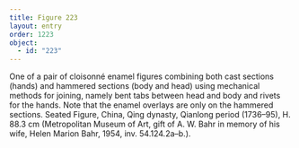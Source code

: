 ```yaml
---
title: Figure 223
layout: entry
order: 1223
object:
  - id: "223"
---
```


One of a pair of cloisonné enamel figures combining both cast sections (hands) and hammered sections (body and head) using mechanical methods for joining, namely bent tabs between head and body and rivets for the hands. Note that the enamel overlays are only on the hammered sections. Seated Figure, China, Qing dynasty, Qianlong period (1736–95), H. 88.3 cm (Metropolitan Museum of Art, gift of A. W. Bahr in memory of his wife, Helen Marion Bahr, 1954, inv. 54.124.2a–b.).

